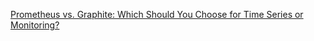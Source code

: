 


[Prometheus vs. Graphite: Which Should You Choose for Time Series or Monitoring?](https://logz.io/blog/prometheus-vs-graphite/)